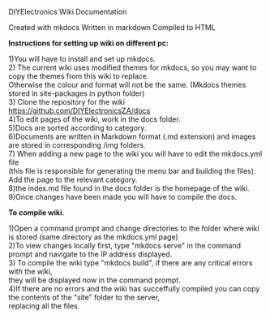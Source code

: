 DIYElectronics Wiki Documentation

Created with mkdocs
Written in markdown
Compiled to HTML

<b>Instructions for setting up wiki on different pc:</b>

1)You will have to install and set up mkdocs.  
2) The current wiki uses modified themes for mkdocs, so you may want to copy the themes from this wiki to replace.   
    Otherwise the colour and format will not be the same. (Mkdocs themes stored in site-packages in python folder)  
3) Clone the repository for the wiki https://github.com/DIYElectronicsZA/docs  
4)To edit pages of the wiki, work in the docs folder.  
5)Docs are sorted according to category.  
6)Documents are written in Markdown format (.md extension) and images are stored in corresponding /img folders.  
7) When adding a new page to the wiki you will have to edit the mkdocs.yml file  
    (this file is responsible for generating the menu bar and building the files).  
     Add the page to the relevant category.  
8)the index.md file found in the docs folder is the homepage of the wiki.  
9)Once changes have been made you will have to compile the docs.  

<b>To compile wiki.</b>  

1)Open a command prompt and change directories to the folder where wiki is stored (same directory as the mkdocs.yml page)  
2)To view changes locally first, type "mkdocs serve" in the command prompt and navigate to the IP address displayed.  
3) To compile the wiki type "mkdocs build", if there are any critical errors with the wiki,  
    they will be displayed now in the command prompt.   
4)If there are no errors and the wiki has succeffully compiled you can copy the contents of the "site" folder to the server,   
    replacing all the files.   
